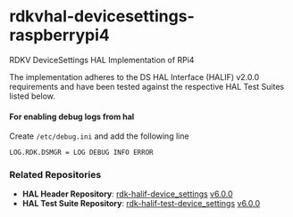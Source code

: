# rdkvhal-devicesettings-raspberrypi4
RDKV DeviceSettings HAL Implementation of RPi4

The implementation adheres to the DS HAL Interface (HALIF) v2.0.0 requirements and have been tested against the respective HAL Test Suites listed below.

#### For enabling debug logs from hal
Create `/etc/debug.ini` and add the following line
```
LOG.RDK.DSMGR = LOG DEBUG INFO ERROR
```
### Related Repositories

- **HAL Header Repository**: [rdk-halif-device_settings](https://github.com/rdkcentral/rdk-halif-device_settings) [v6.0.0](https://github.com/rdkcentral/rdk-halif-device_settings/releases/tag/6.0.0)
- **HAL Test Suite Repository**: [rdk-halif-test-device_settings](https://github.com/rdkcentral/rdk-halif-test-device_settings) [v6.0.0](https://github.com/rdkcentral/rdk-halif-test-device_settings/releases/tag/6.0.0)
